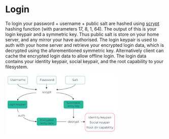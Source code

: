 # Login

To login your password + username + public salt are hashed using [scrypt](https://en.wikipedia.org/wiki/Scrypt) hashing function (with parameters 17, 8, 1, 64). The output of this is your login keypair and a symmetric key. Thus public salt is store on your home server, and any mirror your have authorised. The login keypair is used to auth with your home server and retrieve your encrypted login data, which is decrypted using the aforementioned symmetric key. Alternatively client can cache the encrypted login data to allow offline login. The login data contains your identity keypair, social keypair, and the root capability to your filesystem.

<img alt="Login key derivation" src="/img/login.png" class="center" style="width: 70%;" />